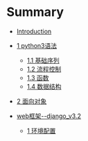 # Summary

* [Introduction](README.md)

* [1 python3语法]()
  * [1.1 基础序列](chapter1/section1/index.md)
  * [1.2 流程控制](chapter1/section2/index.md)
  * [1.3 函数](chapter1/section3/index.md)
  * [1.4 数据结构](chapter1/section4/index.md)
* [2 面向对象](chapter2/index.md)
* [web框架--django_v3.2]()
  * [1 环境配置](django/section1/index.md)